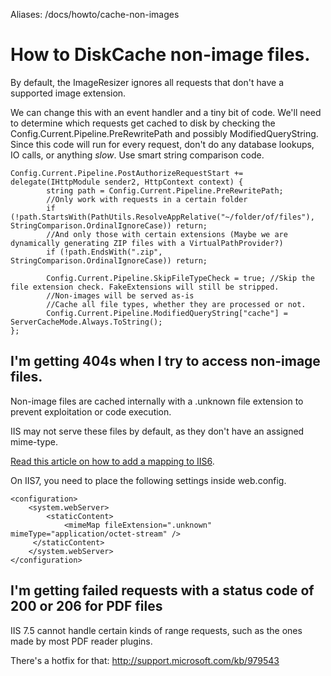 Aliases: /docs/howto/cache-non-images

# How to DiskCache non-image files.

By default, the ImageResizer ignores all requests that don't have a supported image extension. 

We can change this with an event handler and a tiny bit of code. We'll need to determine which requests get cached to disk by checking the Config.Current.Pipeline.PreRewritePath and possibly ModifiedQueryString. Since this code will run for every request, don't do any database lookups, IO calls, or anything *slow*. Use smart string comparison code.


	Config.Current.Pipeline.PostAuthorizeRequestStart += delegate(IHttpModule sender2, HttpContext context) {
			string path = Config.Current.Pipeline.PreRewritePath;
			//Only work with requests in a certain folder
			if (!path.StartsWith(PathUtils.ResolveAppRelative("~/folder/of/files"), StringComparison.OrdinalIgnoreCase)) return;
			//And only those with certain extensions (Maybe we are dynamically generating ZIP files with a VirtualPathProvider?)
			if (!path.EndsWith(".zip", StringComparison.OrdinalIgnoreCase)) return;
		
			Config.Current.Pipeline.SkipFileTypeCheck = true; //Skip the file extension check. FakeExtensions will still be stripped.
			//Non-images will be served as-is
			//Cache all file types, whether they are processed or not.
			Config.Current.Pipeline.ModifiedQueryString["cache"] = ServerCacheMode.Always.ToString();
	};
	

## I'm getting 404s when I try to access non-image files.

Non-image files are cached internally with a .unknown file extension to prevent exploitation or code execution.

IIS may not serve these files by default, as they don't have an assigned mime-type.

[Read this article on how to add a mapping to IIS6](http://support.microsoft.com/kb/326965).

On IIS7, you need to place the following settings inside web.config.

	<configuration>
	    <system.webServer>
	        <staticContent>
	            <mimeMap fileExtension=".unknown" mimeType="application/octet-stream" />
	     </staticContent>
	    </system.webServer>
	</configuration> 

## I'm getting failed requests with a status code of 200 or 206 for PDF files

IIS 7.5 cannot handle certain kinds of range requests, such as the ones made by most PDF reader plugins. 

There's a hotfix for that: http://support.microsoft.com/kb/979543

